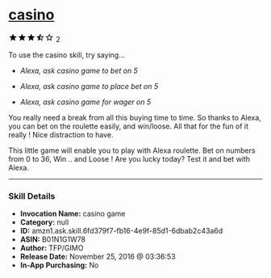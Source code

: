 # [casino](http://alexa.amazon.com/#skills/amzn1.ask.skill.6fd379f7-fb16-4e9f-85d1-6dbab2c43a6d)
![3.5 stars](../../images/ic_star_black_18dp_1x.png)![3.5 stars](../../images/ic_star_black_18dp_1x.png)![3.5 stars](../../images/ic_star_black_18dp_1x.png)![3.5 stars](../../images/ic_star_half_black_18dp_1x.png)![3.5 stars](../../images/ic_star_border_black_18dp_1x.png) 2

To use the casino skill, try saying...

* *Alexa, ask casino game to bet on 5*

* *Alexa, ask casino game to place bet on 5*

* *Alexa, ask casino game for wager on 5*

You really need a break from all this buying time to time. So thanks to Alexa, you can bet on the roulette easily, and win/loose. All that for the fun of it really ! Nice distraction to have.

This little game will enable you to play with Alexa roulette. Bet on numbers from 0 to 36, Win .. and Loose ! Are you lucky today? Test it and bet with Alexa.

***

### Skill Details

* **Invocation Name:** casino game
* **Category:** null
* **ID:** amzn1.ask.skill.6fd379f7-fb16-4e9f-85d1-6dbab2c43a6d
* **ASIN:** B01N1G1W78
* **Author:** TFP/GIMO
* **Release Date:** November 25, 2016 @ 03:36:53
* **In-App Purchasing:** No

